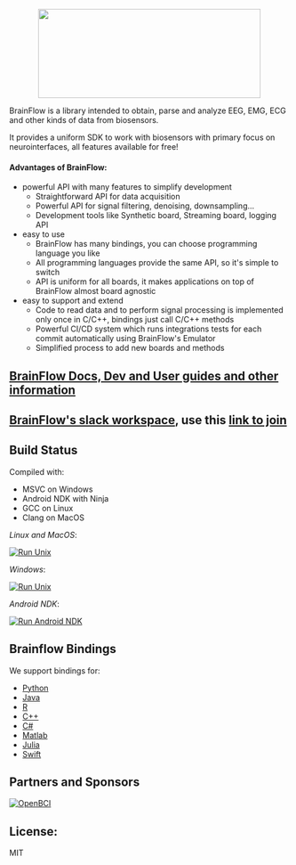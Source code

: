 <p align="center">
    <img width="400" height="160" src="https://live.staticflickr.com/65535/49908747533_f359f83610_w.jpg">
</p>

BrainFlow is a library intended to obtain, parse and analyze EEG, EMG, ECG and other kinds of data from biosensors.

It provides a uniform SDK to work with biosensors with primary focus on neurointerfaces, all features available for free!

#### Advantages of BrainFlow:

* powerful API with many features to simplify development
    * Straightforward API for data acquisition
    * Powerful API for signal filtering, denoising, downsampling...
    * Development tools like Synthetic board, Streaming board, logging API
* easy to use
    * BrainFlow has many bindings, you can choose programming language you like
    * All programming languages provide the same API, so it's simple to switch
    * API is uniform for all boards, it makes applications on top of BrainFlow almost board agnostic
* easy to support and extend
    * Code to read data and to perform signal processing is implemented only once in C/C++, bindings just call C/C++ methods
    * Powerful CI/CD system which runs integrations tests for each commit automatically using BrainFlow's Emulator
    * Simplified process to add new boards and methods

## [BrainFlow Docs, Dev and User guides and other information](https://brainflow.readthedocs.io)

## [BrainFlow's slack workspace](https://openbraintalk.slack.com/), use this [link to join](https://c6ber255cc.execute-api.eu-west-1.amazonaws.com/Express/)

## Build Status

Compiled with:
* MSVC on Windows
* Android NDK with Ninja
* GCC on Linux
* Clang on MacOS

*Linux and MacOS*:

[![Run Unix](https://github.com/brainflow-dev/brainflow/workflows/Run%20Unix//badge.svg?branch=master)](https://github.com/brainflow-dev/brainflow/actions)

*Windows*:

[![Run Unix](https://github.com/brainflow-dev/brainflow/workflows/Run%20Windows//badge.svg?branch=master)](https://github.com/brainflow-dev/brainflow/actions)

*Android NDK*:

[![Run Android NDK](https://github.com/brainflow-dev/brainflow/workflows/Run%20Android%20NDK//badge.svg?branch=master)](https://github.com/brainflow-dev/brainflow/actions)

## Brainflow Bindings

We support bindings for:
* [Python](./python-package)
* [Java](./java-package/brainflow/)
* [R](./r-package/)
* [C++](./cpp-package/)
* [C#](./csharp-package/brainflow/)
* [Matlab](./matlab-package/brainflow)
* [Julia](.julia-package/brainflow)
* [Swift](.swift-package/BrainFlow)

## Partners and Sponsors

[![OpenBCI](https://live.staticflickr.com/65535/49913349191_0cbd41157c_w.jpg)](https://openbci.com/)

## License: 
MIT
